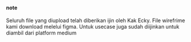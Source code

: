 #### note
Seluruh file yang diupload telah diberikan ijin oleh Kak Ecky. File wirefrime kami download melelui figma. Untuk usecase juga sudah diijinkan untuk diambil dari platform medium

